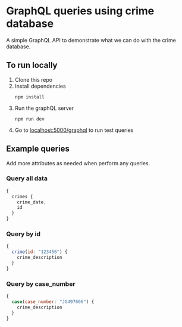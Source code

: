 # GraphQL queries using crime database
A simple GraphQL API to demonstrate what we can do with the crime database.

## To run locally
1. Clone this repo
2. Install dependencies
    ```
    npm install
    ```
3. Run the graphQL server
   ```
   npm run dev
   ```
4. Go to [localhost:5000/graphql](http://localhost:5000/graphql) to run test queries

## Example queries
Add more attributes as needed when perform any queries.
### Query all data
```javascript
{
  crimes {
    crime_date,
    id
  }
}
```

### Query by id

```javascript
{
  crime(id: "123456") {
    crime_description
  }
}
```

### Query by case_number

```javascript
{
  case(case_number: "JG497606") {
    crime_description
  }
}
```
